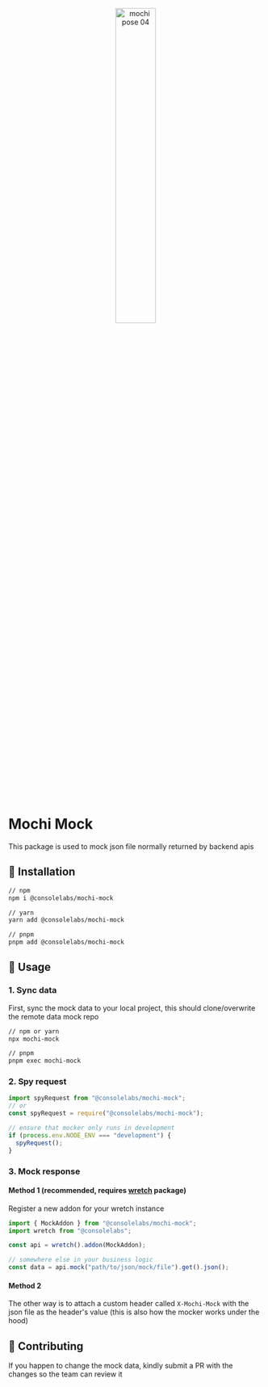 <p align="center">
  <img src="https://github.com/consolelabs/mochi.js/assets/25856620/ea835197-5ed7-45e3-a42f-3e696dfd11fb" alt="mochi pose 04" width="40%" />
</p>

# Mochi Mock

This package is used to mock json file normally returned by backend apis

## 🌈 Installation

```bash
// npm
npm i @consolelabs/mochi-mock

// yarn
yarn add @consolelabs/mochi-mock

// pnpm
pnpm add @consolelabs/mochi-mock
```

## 🚀 Usage

### 1. Sync data

First, sync the mock data to your local project, this should clone/overwrite the remote data mock repo

```bash
// npm or yarn
npx mochi-mock

// pnpm
pnpm exec mochi-mock
```

### 2. Spy request

```javascript
import spyRequest from "@consolelabs/mochi-mock";
// or
const spyRequest = require("@consolelabs/mochi-mock");

// ensure that mocker only runs in development
if (process.env.NODE_ENV === "development") {
  spyRequest();
}
```

### 3. Mock response

#### Method 1 (recommended, requires [wretch](https://github.com/elbywan/wretch#addons) package)

Register a new addon for your wretch instance

```javascript
import { MockAddon } from "@consolelabs/mochi-mock";
import wretch from "@consolelabs";

const api = wretch().addon(MockAddon);

// somewhere else in your business logic
const data = api.mock("path/to/json/mock/file").get().json();
```

#### Method 2

The other way is to attach a custom header called `X-Mochi-Mock` with the json file as the header's value (this is also how the mocker works under the hood)

## 🤝 Contributing

If you happen to change the mock data, kindly submit a PR with the changes so the team can review it

